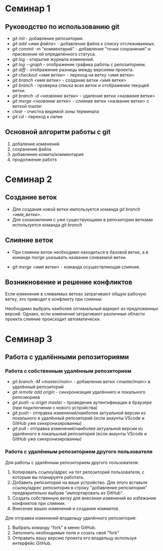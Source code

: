# Семинар 1

## Руководство по использованию git

* *git init* - добавление репозитория.
* *git add <имя файла>* - добавление файла к списку отслеживаемых.
* *git commit* -m "комментарий" - добавление "точки сохранения" и присвоение ей определённого статуса.
* *git log* - открытие журнала изменений.
* *git log --graph* - отображение графика работы с репозиторием.
* *git diff* - отображение разницы между версиями проекта.
* *git checkout <имя ветки>* - переход на ветку <имя ветки>
* *git branch <имя ветки>* - создание ветки <имя ветки>
* *git branch* - проверка списка всех веток и отображение текущей ветки. 
* *git branch -d <название ветки>* - удаление ветки <название ветки>
* *git merge <название ветки>* - слияние ветки <название ветки> с веткой master
* *clear* - очистка видимой зоны терминала
* *git cd <folder name>* - переход к папке <folder name>

## Основной алгоритм работы с git
1. добаление изменений
2. сохранение файла
3. добавление комита/комментария
4. продолжение работs


# Семинар 2

## Создание веток

* Для создания новой ветки импользуется команда *git branch <имя_ветки>*.
* Для ознакомления с уже существующими в репозитории ветками используется команда *git branch*

## Слияние веток

* При слиянии веток необходимо находиться в базовой ветке, а в команде *merge* указывать название сливаемой ветки.

* *git merge <имя ветки>* - команда осуществляющая слияние.



## Возникновение и решение конфликтов

Если изменения в сливаемых ветках затрагивают общую рабочую ветку, это приводит к конфликту при слиянии.

Необходимо выбрать наиболее оптимальный вариант из предложенных версий. 
Однако, если изменения затрагивают различные области проекта слияние происходит автоматически.


# Семинар 3

## Работа с удалёнными репозиториями


### Работа с собственным удалённым репозиторием 

* *git branch -M <master/main>* - добавление ветки <master/main> в удалённый репозиторий
* *git remote add origin <link of remote reposytory>* - синхронизация удалённиго и локального репозиориев
* *git push -u origin master* - проведение аутентификации в браузере (при подключении с нового устройства)
* *git push* - отправка изменений/наиболее актуальной версии из локального в удалённый репозиторий (если акаунты VScode и GitHub уже синхронизированны) 
* *git pull* - отправка изменений/наиболее актуальной версии из удалённого в локалььный репозиторий (если акаунты VScode и GitHub уже синхронизированны) 


### Работа с удалённым репозиторием другого пользователя

Для работы с удалённым репозиторием другого пользователя:

1. Копировать ссылку/адрес на тот репозиторий пользователя, с которым вы планируете работать.
2. Добавить репозиторий на ваше устройство. Для этого вставьте ссылку/адрес репозитория в строку "добавление репозитория" предварительно выбрав "импортировать из GitHub".
3. Создать собственную ветку для внесения изменений во избежание конфликтов при слиянии.
4. Внесение ваших изменений и создание коммитов.

Для отправки изменений владельцу удалённого репозитория:

1. Выбрать команду "fork" в меню GitHub.
2. Заполнить необходимые поля и созать свой "fork"
3. Отправить вашу версию проекта его владельцу используя интерфейс GitHub.